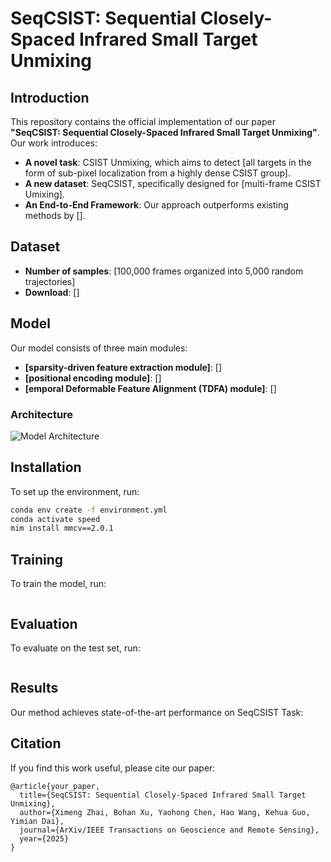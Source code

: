 # SeqCSIST: Sequential Closely-Spaced Infrared Small Target Unmixing

## Introduction
This repository contains the official implementation of our paper **"SeqCSIST: Sequential Closely-Spaced Infrared Small Target Unmixing"**. Our work introduces:
- **A novel task**: CSIST Unmixing, which aims to detect [all targets in the form of sub-pixel localization from a highly dense CSIST group].
- **A new dataset**: SeqCSIST, specifically designed for [multi-frame CSIST Umixing].
- **An End-to-End Framework**: Our approach outperforms existing methods by [].

## Dataset
- **Number of samples**: [100,000 frames organized into 5,000 random trajectories]
- **Download**: []

## Model
Our model consists of three main modules:
- **[sparsity-driven feature extraction module]**: []
- **[positional encoding module]**: []
- **[emporal Deformable Feature Alignment (TDFA) module]**: []

### Architecture
![Model Architecture]()

## Installation
To set up the environment, run:
```bash
conda env create -f environment.yml
conda activate speed
mim install mmcv==2.0.1
```

## Training
To train the model, run:
```bash

```

## Evaluation
To evaluate on the test set, run:
```bash

```

## Results
Our method achieves state-of-the-art performance on SeqCSIST Task:


## Citation
If you find this work useful, please cite our paper:
```
@article{your_paper,
  title={SeqCSIST: Sequential Closely-Spaced Infrared Small Target Unmixing},
  author={Ximeng Zhai, Bohan Xu, Yaohong Chen, Hao Wang, Kehua Guo, Yimian Dai},
  journal={ArXiv/IEEE Transactions on Geoscience and Remote Sensing},
  year={2025}
}
```


